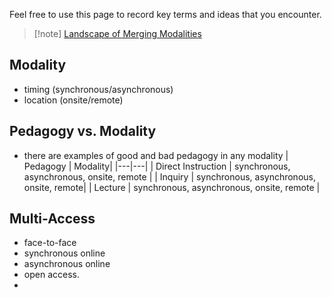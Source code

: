 Feel free to use this page to record key terms and ideas that you encounter.

> [!note] [Landscape of Merging Modalities](https://er.educause.edu/articles/2020/10/the-landscape-of-merging-modalities)

## Modality

- timing (synchronous/asynchronous)
- location (onsite/remote)


## Pedagogy vs. Modality

- there are examples of good and bad pedagogy in any modality
| Pedagogy | Modality|
|---|---|
| Direct Instruction | synchronous, asynchronous, onsite, remote |
| Inquiry | synchronous, asynchronous, onsite, remote|
| Lecture | synchronous, asynchronous, onsite, remote |




## Multi-Access

- face-to-face 
- synchronous online
- asynchronous online
- open access.
- 
